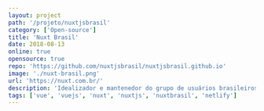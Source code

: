 ```yaml
---
layout: project
path: '/projeto/nuxtjsbrasil'
category: ['Open-source']
title: 'Nuxt Brasil'
date: 2018-08-13
online: true
opensource: true
repo: 'https://github.com/nuxtjsbrasil/nuxtjsbrasil.github.io'
image: './nuxt-brasil.png'
url: 'https://nuxt.com.br/'
description: 'Idealizador e mantenedor do grupo de usuários brasileiros Universal Vue.js Applications // Nuxt Brasil'
tags: ['vue', 'vuejs', 'nuxt', 'nuxtjs', 'nuxtbrasil', 'netlify']
---
```

